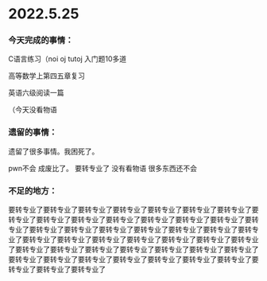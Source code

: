 # 2022.5.25

### 今天完成的事情：

C语言练习（noi oj tutoj 入门题10多道

高等数学上第四五章复习

英语六级阅读一篇

（今天没看物语

### 遗留的事情：

遗留了很多事情。我困死了。

pwn不会 成废比了。 要转专业了 没有看物语 很多东西还不会

### 不足的地方：

要转专业了要转专业了要转专业了要转专业了要转专业了要转专业了要转专业了要转专业了要转专业了要转专业了要转专业了要转专业了要转专业了要转专业了要转专业了要转专业了要转专业了要转专业了要转专业了要转专业了要转专业了要转专业了要转专业了要转专业了要转专业了要转专业了要转专业了要转专业了要转专业了要转专业了要转专业了要转专业了要转专业了要转专业了要转专业了要转专业了要转专业了要转专业了要转专业了要转专业了要转专业了要转专业了要转专业了要转专业了要转专业了要转专业了

